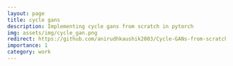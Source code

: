 ```yaml
---
layout: page
title: cycle gans 
description: Implementing cycle gans from scratch in pytorch
img: assets/img/cycle_gan.png
redirect: https://github.com/anirudhkaushik2003/Cycle-GANs-from-scratch
importance: 1
category: work
---
```

